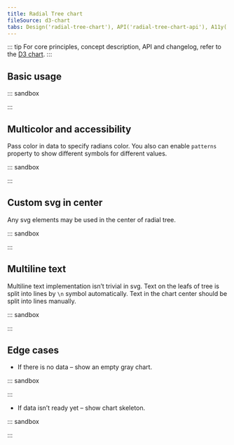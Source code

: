 ```yaml
---
title: Radial Tree chart
fileSource: d3-chart
tabs: Design('radial-tree-chart'), API('radial-tree-chart-api'), A11y('radial-tree-chart-a11y'), Examples('radial-tree-chart-d3-code'), Changelog('d3-chart-changelog')
---
```


::: tip
For core principles, concept description, API and changelog, refer to the [D3 chart](/data-display/d3-chart/d3-chart).
:::

## Basic usage

::: sandbox

<script lang="tsx">
  export Demo from './examples/basic-usage.tsx';
</script>

:::

## Multicolor and accessibility

Pass color in data to specify radians color. You also can enable `patterns` property to show different symbols for different values.

::: sandbox

<script lang="tsx">
  export Demo from './examples/multicolor-and-accessibility.tsx';
</script>

:::

## Custom svg in center

Any svg elements may be used in the center of radial tree.

::: sandbox

<script lang="tsx">
  export Demo from './examples/custom-svg-in-center.tsx';
</script>

:::

## Multiline text

Multiline text implementation isn’t trivial in svg. Text on the leafs of tree is split into lines by `\n` symbol automatically. Text in the chart center should be split into lines manually.

::: sandbox

<script lang="tsx">
  export Demo from './examples/multiline-text.tsx';
</script>

:::

## Edge cases

- If there is no data – show an empty gray chart.

::: sandbox

<script lang="tsx">
  export Demo from './examples/edge-cases.tsx';
</script>

:::

- If data isn’t ready yet – show chart skeleton.

::: sandbox

<script lang="tsx">
  export Demo from './examples/edge-cases.tsx';
</script>

:::
